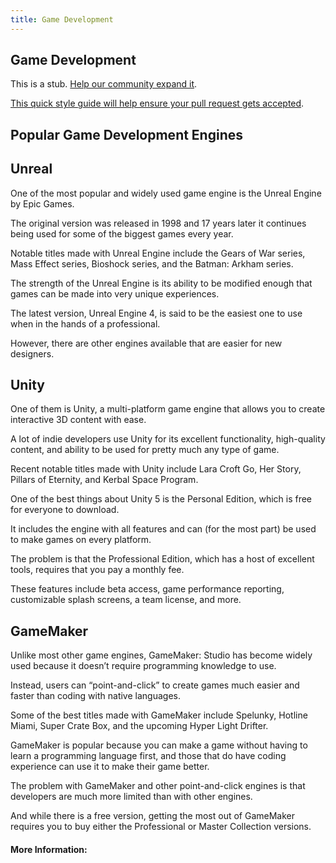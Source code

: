 ```yaml
---
title: Game Development
---
```

## Game Development

This is a stub. <a href='https://github.com/freecodecamp/guides/tree/master/src/pages/game-development/index.md' target='_blank' rel='nofollow'>Help our community expand it</a>.

<a href='https://github.com/freecodecamp/guides/blob/master/README.md' target='_blank' rel='nofollow'>This quick style guide will help ensure your pull request gets accepted</a>.

## Popular Game Development Engines

## Unreal

One of the most popular and widely used game engine is the Unreal Engine by Epic Games.

The original version was released in 1998 and 17 years later it continues being used for some of the biggest games every year.

Notable titles made with Unreal Engine include the Gears of War series, Mass Effect series, Bioshock series, and the Batman: Arkham series.

The strength of the Unreal Engine is its ability to be modified enough that games can be made into very unique experiences.

The latest version, Unreal Engine 4, is said to be the easiest one to use when in the hands of a professional.

However, there are other engines available that are easier for new designers.

## Unity

One of them is Unity, a multi-platform game engine that allows you to create interactive 3D content with ease.

A lot of indie developers use Unity for its excellent functionality, high-quality content, and ability to be used for pretty much any type of game.

Recent notable titles made with Unity include Lara Croft Go, Her Story, Pillars of Eternity, and Kerbal Space Program.

One of the best things about Unity 5 is the Personal Edition, which is free for everyone to download.

It includes the engine with all features and can (for the most part) be used to make games on every platform.

The problem is that the Professional Edition, which has a host of excellent tools, requires that you pay a monthly fee.

These features include beta access, game performance reporting, customizable splash screens, a team license, and more.

## GameMaker

Unlike most other game engines, GameMaker: Studio has become widely used because it doesn’t require programming knowledge to use.

Instead, users can “point-and-click” to create games much easier and faster than coding with native languages.

Some of the best titles made with GameMaker include Spelunky, Hotline Miami, Super Crate Box, and the upcoming Hyper Light Drifter.

GameMaker is popular because you can make a game without having to learn a programming language first, and those that do have coding experience can use it to make their game better.

The problem with GameMaker and other point-and-click engines is that developers are much more limited than with other engines.

And while there is a free version, getting the most out of GameMaker requires you to buy either the Professional or Master Collection versions.


<!-- The article goes here, in GitHub-flavored Markdown. Feel free to add YouTube videos, images, and CodePen/JSBin embeds  -->

#### More Information:
<!-- Please add any articles you think might be helpful to read before writing the article -->


